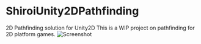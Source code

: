 # ShiroiUnity2DPathfinding
2D Pathfinding solution for Unity2D
This is a WIP project on pathfinding for 2D platform games.
![Screenshot](http://i.imgur.com/O1SxhVo.png)

